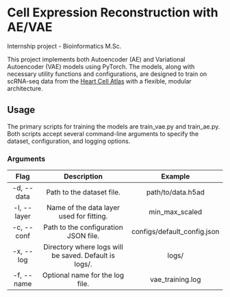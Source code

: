 # Cell Expression Reconstruction with AE/VAE

Internship project - Bioinformatics M.Sc.

This project implements both Autoencoder (AE) and Variational Autoencoder (VAE) models using PyTorch. The models, along with necessary utility functions and configurations, are designed to train on scRNA-seq data from the [Heart Cell Atlas](https://www.heartcellatlas.org/) with a flexible, modular architecture.

## Usage

The primary scripts for training the models are train_vae.py and train_ae.py. Both scripts accept several command-line arguments to specify the dataset, configuration, and logging options.

### Arguments

| Flag | Description | Example |
|:---:|:---:|:---:|
| -d, --data | Path to the dataset file. | path/to/data.h5ad |
| -l, --layer	| Name of the data layer used for fitting. | min_max_scaled |
| -c, --conf | Path to the configuration JSON file. | configs/default_config.json |
| -x, --log | Directory where logs will be saved. Default is logs/. | logs/ |
| -f, --name | Optional name for the log file. | vae_training.log |

